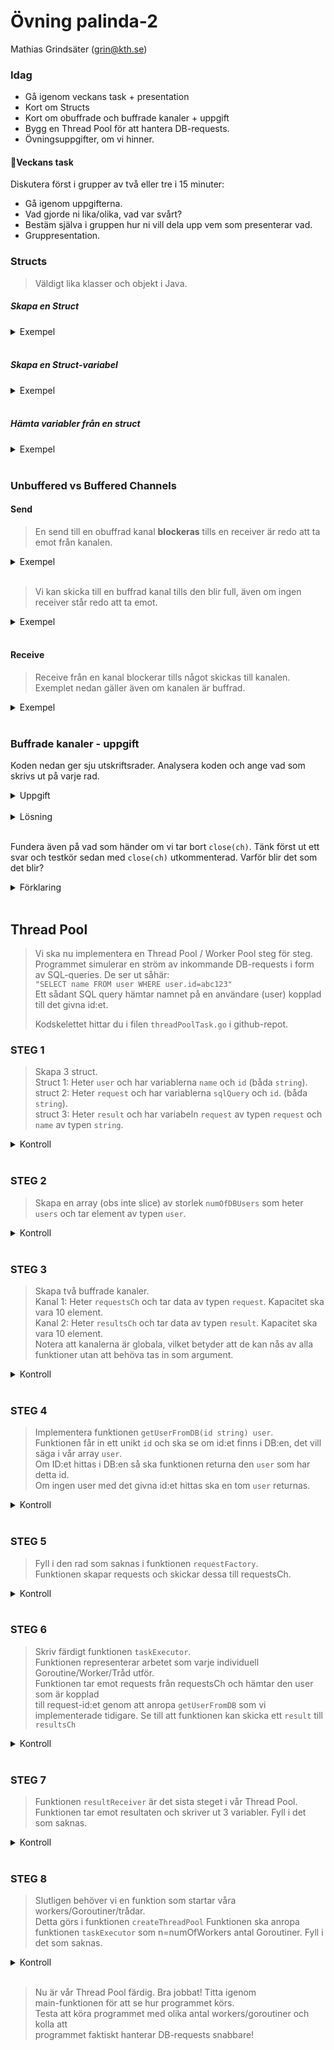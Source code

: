 # **Övning palinda-2**
Mathias Grindsäter (grin@kth.se)

### **Idag**
* Gå igenom veckans task + presentation
* Kort om Structs
* Kort om obuffrade och buffrade kanaler + uppgift
* Bygg en Thread Pool för att hantera DB-requests.
* Övningsuppgifter, om vi hinner.

#### 💬**Veckans task**

Diskutera först i grupper av två eller tre i 15 minuter:
* Gå igenom uppgifterna.
* Vad gjorde ni lika/olika, vad var svårt?
* Bestäm själva i gruppen hur ni vill dela upp vem som presenterar vad.
* Gruppresentation.

### **Structs**
> Väldigt lika klasser och objekt i Java.

##### **Skapa en Struct**
<details>
<summary>Exempel</summary>
<br>

```go
type car struct {
	company string
	model string
	yearMade int
}

type driver struct {
	name string
	car car
}
```
</details>
<br>

##### **Skapa en Struct-variabel**

<details>
<summary>Exempel</summary>
<br>

```go
myCar := car{"Volvo", "XC90", 2006}
johnTheDriver := driver{"John Johnson", myCar}
```

</details>
<br>

##### **Hämta variabler från en struct**
<details>
<summary>Exempel</summary>
<br>

```go
carCompany := myCar.company
modelOfCarOfJohn := johnTheDriver.car.company
```
</details>
<br>




### **Unbuffered vs Buffered Channels**
#### **Send**
> En send till en obuffrad kanal **blockeras** tills en receiver
> är redo att ta emot från kanalen.

<details>
<summary>Exempel</summary>
<br>

```go
func main() {
	unbufferedCh := make(chan int)

	go func() {
		time.Sleep(3 * time.Second)
		received := <-unbufferedCh
	}()

	// main routine blockerad i 3 sek.
	unbufferedCh <- 1
	// mer kod ...
```
</details>
<br>


> Vi kan skicka till en buffrad kanal tills den blir full, även om
> ingen receiver står redo att ta emot.

<details>
<summary>Exempel</summary>
<br>

```go
func main() {
    bufferedCh := make(chan int, 2)

    go func() {
        time.Sleep(5 * time.Second)
        for v := range bufferedCh {
            // Gör något med v
        }
    }()

    // Kan skicka trots att receiver inte är redo
    bufferedCh <- 1
    // Kan skicka trots att receiver inte är redo
    bufferedCh <- 2
    // Blockeras ca 5 sek eftersom kanalen är full
    bufferedCh <- 3
    // mer kod ...
}

```

</details>
<br>

#### **Receive**

> Receive från en kanal blockerar tills något skickas 
> till kanalen. Exemplet nedan gäller även om kanalen
> är buffrad.


<details>
<summary>Exempel</summary>
<br>

```go
func main() {
    ch := make(chan int)
		
    go func() {
        time.Sleep(5 * time.Second)
        ch <- 1
    }()

    // Blockerar i 5 sek
    <- ch
}
```
</details>
<br>

### **Buffrade kanaler - uppgift**
Koden nedan ger sju utskriftsrader. Analysera koden och ange vad som skrivs ut på varje rad.

<details>
<summary>Uppgift</summary>
<br>

```go
func main() {
    ch := make(chan int, 2)
    iterations := 3

    go func() { // Run anonymous function as a goroutine.
        for i := 1; i <= iterations; i++ {
            ch <- i
            fmt.Printf("Sent %d to the channel.\n", i)
        }
        fmt.Printf("All %d numbers sent!\n", iterations)
        close(ch) // Close the channel when done sending.
    }()

    time.Sleep(3 * time.Second) // Give the goroutine time to run.

    for chVal := range ch {
        fmt.Printf("%d received!\n", chVal)
        time.Sleep(200 * time.Millisecond)
    }
}
```

</details>
<br>

<details>
<summary>Lösning</summary>
<br>

>Sent 1 to the channel.\
>Sent 2 to the channel.\
>1 received!\
>Sent 3 to the channel.\
>All 3 numbers sent!\
>2 received!\
>3 received!
</details>
<br>

Fundera även på vad som händer om vi
tar bort `close(ch)`. Tänk först ut ett svar och testkör sedan med `close(ch)` 
utkommenterad. Varför blir det som det blir?
 

<details>
<summary>Förklaring</summary>
<br>

>Om vi inte stänger kanalen
>så kommer `for chVal := range ch` att fortsätta vänta
>på att hämta data från kanalen. Dock finns ingen
>goroutine som längre skriver till kanalen 
>(vår anonyma sender-goroutine har ju kört färdigt efter sin
>3:e iteration). Därför får vi Deadlock.
</details>
<br>

## **Thread Pool**
> Vi ska nu implementera en Thread Pool / Worker Pool steg för steg.\
> Programmet simulerar en ström av inkommande DB-requests i form av SQL-queries.
> De ser ut såhär:\
> `"SELECT name FROM user WHERE user.id=abc123"`\
> Ett sådant SQL query hämtar namnet på en användare (user) kopplad till det givna id:et.
> 
> Kodskelettet hittar du i filen `threadPoolTask.go` i github-repot.

### **STEG 1**
>Skapa 3 struct.\
> Struct 1: Heter `user` och har variablerna `name` och `id` (båda `string`).\
> struct 2: Heter `request` och har variablerna `sqlQuery` och `id`. (båda `string`).\
> struct 3: Heter `result` och har variabeln `request` av typen `request` och `name` av typen `string`.
> 

<details>
<summary>Kontroll</summary>
<br>

```go
// ----------STRUCTS----------//
type user struct {
    name string
    id string
}

type request struct {
    sqlQuery string // Example: "SELECT name FROM user WHERE user.id="
    id string // Example ID: O533TUJgPb
}

type result struct {
    request request
    name string
}
```
</details>
<br>

### **STEG 2**

>Skapa en array (obs inte slice) av storlek `numOfDBUsers` som heter `users` och tar
> element av typen `user`.

<details>
<summary>Kontroll</summary>
<br>

```go
// ----------ARRAYS----------//
// The array represents the users held in the DB
var users [numOfDbUsers]user
```
</details>
<br>

### **STEG 3**
>Skapa två buffrade kanaler.\
> Kanal 1: Heter `requestsCh` och tar data av typen `request`. Kapacitet ska vara 10 element.\
> Kanal 2: Heter `resultsCh` och tar data av typen `result`. Kapacitet ska vara 10 element.\
> Notera att kanalerna är globala, vilket betyder att de kan nås av alla funktioner utan att behöva tas in som argument.

<details>
<summary>Kontroll</summary>
<br>

```go
// ----------CHANNELS----------//
var requestsCh = make(chan request, 10)
var resultsCh = make(chan result, 10)

```
</details>
<br>

### **STEG 4**
> Implementera funktionen `getUserFromDB(id string) user`.\
> Funktionen får in ett unikt `id` och ska se om id:et
> finns i DB:en, det vill säga i vår array `user`.\
> Om ID:et hittas i DB:en så ska funktionen returna den `user` som har detta id.\
> Om ingen user med det givna id:et hittas ska en tom `user` returnas.

<details>
<summary>Kontroll</summary>
<br>

```go
/*
* The DB takes a unique ID as argument and returns a user.
* This is a simulated task made by the DB.
 */
func getUserFromDB(id string) user {
    time.Sleep(100 * time.Millisecond) // Simulate DB request time.
    for _, user := range users {
        if id == user.id {
            return user
        }
    }
    return user{} // Return an empty user if we failed to find the id in the DB.
}
```
</details>
<br>

### **STEG 5**
> Fyll i den rad som saknas i funktionen `requestFactory`.\
> Funktionen skapar requests och skickar dessa till requestsCh.

<details>
<summary>Kontroll</summary>
<br>

```go
/*
* Creates SQL DB requests and
* sends to the requestsCh
*/
func requestFactory(numOfRequests int) {
    for i := 0; i < numOfRequests; i++ {
        sqlQuery := "SELECT name FROM user WHERE user.id=" // SQL query to get a name.
        id := getRandomIdFromUsers()                       // Generate a random ID.
        req := request{sqlQuery, id}                       // Create a request.
        requestsCh <- req                                  // Send the request to the requestsCh.
    }
    close(requestsCh) // Close the channel when numOfRequests requests have been created.
}
```
</details>
<br>

### **STEG 6**
> Skriv färdigt funktionen `taskExecutor`.\
> Funktionen representerar arbetet som varje individuell Goroutine/Worker/Tråd utför.\
> Funktionen tar emot requests från requestsCh och hämtar den user som är kopplad\
> till request-id:et genom att anropa `getUserFromDB` som vi implementerade tidigare.
> Se till att funktionen kan skicka ett `result` till `resultsCh`

<details>
<summary>Kontroll</summary>
<br>

```go
func taskExecutor(wg *sync.WaitGroup) {
    for request := range requestsCh {
        user := getUserFromDB(request.id)
        name := user.name
        res := result{request, name}
        resultsCh <- res
    }
    wg.Done()
}
```
</details>
<br>

### **STEG 7**
> Funktionen `resultReceiver` är det sista steget i vår Thread Pool.\
> Funktionen tar emot resultaten och skriver ut 3 variabler.
> Fyll i det som saknas.

<details>
<summary>Kontroll</summary>
<br>

```go
func resultReceiver(done chan<- bool) {
    for result := range resultsCh {
        query := result.request.sqlQuery
        name := result.name
        id := result.request.id
        fmt.Printf("Query: %s%s ==> %s\n", query, id, name)
    }
    done <- true
}
```
</details>
<br>

### **STEG 8**
> Slutligen behöver vi en funktion som startar våra workers/Goroutiner/trådar.\
> Detta görs i funktionen `createThreadPool`
> Funktionen ska anropa funktionen `taskExecutor` som n=numOfWorkers antal Goroutiner.
> Fyll i det som saknas.

<details>
<summary>Kontroll</summary>
<br>

```go
func createThreadPool(numOfWorkers int) {
    var wg sync.WaitGroup
    for i := 0; i < numOfWorkers; i++ {
        wg.Add(1)
        go taskExecutor(&wg)
    }
    wg.Wait()
    close(resultsCh)
}
```
</details>
<br>

> Nu är vår Thread Pool färdig. Bra jobbat! Titta igenom\
> main-funktionen för att se hur programmet körs.\
> Testa att köra programmet med olika antal workers/goroutiner och kolla att\
> programmet faktiskt hanterar DB-requests snabbare!

